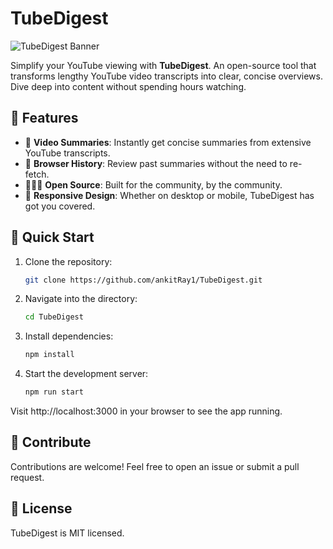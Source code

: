 # TubeDigest

![TubeDigest Banner](https://i.imgur.com/8ZcXc4S.png)

Simplify your YouTube viewing with **TubeDigest**. An open-source tool that transforms lengthy YouTube video transcripts into clear, concise overviews. Dive deep into content without spending hours watching.

## 🌟 Features

- 🎥 **Video Summaries**: Instantly get concise summaries from extensive YouTube transcripts.
- 📜 **Browser History**: Review past summaries without the need to re-fetch.
- 🧑‍🤝‍🧑 **Open Source**: Built for the community, by the community.
- 📱 **Responsive Design**: Whether on desktop or mobile, TubeDigest has got you covered.

## 🚀 Quick Start

1. Clone the repository:

   ```bash
   git clone https://github.com/ankitRay1/TubeDigest.git
   ```

2. Navigate into the directory:
   ```bash
   cd TubeDigest
   ```
3. Install dependencies:
   ```bash
   npm install
   ```
4. Start the development server:
   ```bash
   npm run start
   ```

Visit http://localhost:3000 in your browser to see the app running.

## 🙌 Contribute

Contributions are welcome! Feel free to open an issue or submit a pull request.

## 📜 License

TubeDigest is MIT licensed.
